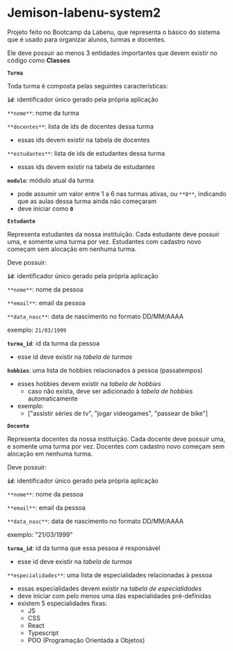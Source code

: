 # Jemison-labenu-system2

Projeto feito no Bootcamp da Labenu, que representa o básico do sistema que é usado para organizar alunos, turmas e docentes.

Ele deve possuir ao menos 3 entidades importantes que devem existir no código como **Classes**

**`Turma`**

Toda turma é composta pelas seguintes características:

**`id`**: identificador único gerado pela própria aplicação

`**nome**`: nome da turma

`**docentes**`: lista de ids de docentes dessa turma

- essas ids devem existir na tabela de docentes

`**estudantes**`: lista de ids de estudantes dessa turma

- essas ids devem existir na tabela de estudantes

**`modulo`**: módulo atual da turma

- pode assumir um valor entre 1 a 6 nas turmas ativas, ou `**0**`, indicando que as aulas dessa turma ainda não começaram
- deve iniciar como **`0`**

**`Estudante`**

Representa estudantes da nossa instituição. Cada estudante deve possuir uma, e somente uma turma por vez. Estudantes com cadastro novo começam sem alocação em nenhuma turma.

Deve possuir:

**`id`**: identificador único gerado pela própria aplicação

`**nome**`: nome da pessoa

`**email**`: email da pessoa

`**data_nasc**`: data de nascimento no formato DD/MM/AAAA

exemplo: `21/03/1999`

**`turma_id`**: id da turma da pessoa

- esse id deve existir na *tabela de turmas*

**`hobbies`**: uma lista de hobbies relacionados à pessoa (passatempos)

- esses hobbies devem existir na *tabela de hobbies*
    - caso não exista, deve ser adicionado à *tabela de hobbies* automaticamente
- exemplo:
    - ["assistir séries de tv", "jogar videogames", "passear de bike"]

**`Docente`**

Representa docentes da nossa instituição.  Cada docente deve possuir uma, e somente uma turma por vez. Docentes com cadastro novo começam sem alocação em nenhuma turma.

Deve possuir:

**`id`**: identificador único gerado pela própria aplicação

`**nome**`: nome da pessoa

`**email**`: email da pessoa

`**data_nasc**`: data de nascimento no formato DD/MM/AAAA

exemplo: "21/03/1999"

**`turma_id`**: id da turma que essa pessoa é responsável

- esse id deve existir na *tabela de turmas*

`**especialidades**`: uma lista de especialidades relacionadas à pessoa

- essas especialidades devem existir na *tabela de especialidades*
- deve iniciar com pelo menos uma das especialidades pré-definidas
- existem 5 especialidades fixas:
    - JS
    - CSS
    - React
    - Typescript
    - POO (Programação Orientada a Objetos)
